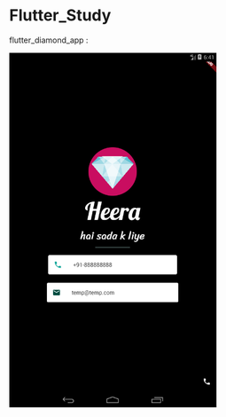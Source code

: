 # Flutter_Study

flutter_diamond_app : 

![How to add Image, and textFields in flutter project](https://github.com/NehaKushwah993/Flutter_Study/blob/master/Screenshot%202020-02-12%20at%206.41.03%20PM.png)
